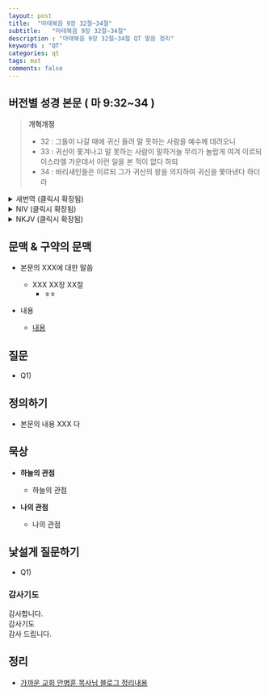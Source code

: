 ```yaml
---
layout: post
title:  "마태복음 9장 32절~34절"
subtitle:   "마태복음 9장 32절~34절"
description : "마태복음 9장 32절~34절 QT 말씀 정리"
keywords : "QT"
categories: qt
tags: mat
comments: false
---
```


## 버전별 성경 본문 ( 마 9:32~34 )

> **개혁개정**
>* 32 : 그들이 나갈 때에 귀신 들려 말 못하는 사람을 예수께 데려오니
>* 33 : 귀신이 쫓겨나고 말 못하는 사람이 말하거늘 무리가 놀랍게 여겨 이르되 이스라엘 가운데서 이런 일을 본 적이 없다 하되
>* 34 : 바리새인들은 이르되 그가 귀신의 왕을 의지하여 귀신을 쫓아낸다 하더라

<details>
<summary> 새번역 (클릭시 확장됨)</summary>
<div markdown="1">

>* 32 : 그들이 떠나간 뒤에, 귀신이 들려 말 못하는 한 사람을 사람들이 예수께 데리고 왔다.
>* 33 : 귀신이 쫓겨나니, 말 못하는 그 사람이 말을 하게 되었다. 무리가 놀라서 말하였다. "이런 것은 이스라엘에서 처음 보는 일이다."
>* 34 : 그러나 바리새파 사람들은 "그는 귀신의 두목의 힘을 빌어서 귀신을 쫓아낸다" 하고 말하였다.
</div>
</details>

<details>
<summary> NIV (클릭시 확장됨)</summary>
<div markdown="1">

>* 32 : While they were going out, a man who was demon-possessed and could not talk was brought to Jesus.
>* 33 : And when the demon was driven out, the man who had been mute spoke. The crowd was amazed and said, “Nothing like this has ever been seen in Israel.”
>* 34 : But the Pharisees said, “It is by the prince of demons that he drives out demons.”
</div>
</details>

<details>
<summary> NKJV (클릭시 확장됨)</summary>
<div markdown="1">

>* 32 : As they went out, behold, they brought to Him a man, mute and demon-possessed.
>* 33 : And when the demon was cast out, the mute spoke. And the multitudes marveled, saying, “It was never seen like this in Israel!”
>* 34 : But the Pharisees said, “He casts out demons by the ruler of the demons.”
</div>
</details>

## 문맥 & 구약의 문맥 

* 본문의 XXX에 대한 말씀
    - XXX XX장 XX절
        * `ㅎㅎ` 

* 내용 
    - [내용](링크) 

## 질문

* Q1) 

## 정의하기

* 본문의 내용 XXX 다

## 묵상

* **하늘의 관점**  
    - 하늘의 관점
  
* **나의 관점**
    - 나의 관점

## 낯설게 질문하기

* Q1) 

### 감사기도

감사합니다.  
감사기도  
감사 드립니다.  

## 정리
* [가까운 교회 안병훈 목사님 블로그 정리내용](https://blog.naver.com/tolerance2018)


